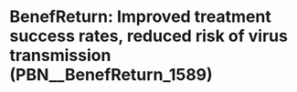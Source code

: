 # BenefReturn: __Improved treatment success rates, reduced risk of virus transmission__ (PBN__BenefReturn_1589)

